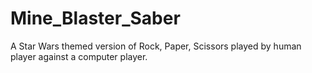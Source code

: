 # Mine_Blaster_Saber
A Star Wars themed version of Rock, Paper, Scissors played by human player against a computer player.
